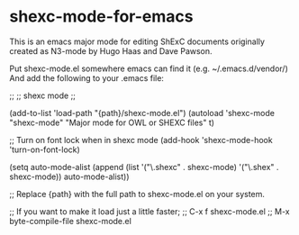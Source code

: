 # shexc-mode-for-emacs
This is an emacs major mode for editing ShExC documents
originally created as N3-mode by Hugo Haas and Dave Pawson.

Put shexc-mode.el somewhere emacs can find it (e.g. ~/.emacs.d/vendor/)
And add the following to your .emacs file:

;;
;; shexc mode
;;

(add-to-list 'load-path "{path}/shexc-mode.el")
(autoload 'shexc-mode "shexc-mode" "Major mode for OWL or SHEXC files" t)

;; Turn on font lock when in shexc mode
(add-hook 'shexc-mode-hook
          'turn-on-font-lock)

(setq auto-mode-alist
      (append
       (list
        '("\\.shexc" . shexc-mode)
        '("\\.shex" . shexc-mode))
       auto-mode-alist))

;; Replace {path} with the full path to shexc-mode.el on your system.

;; If you want to make it load just a little faster;
;; C-x f shexc-mode.el
;; M-x byte-compile-file shexc-mode.el
